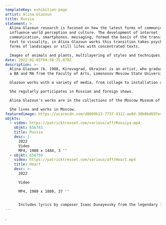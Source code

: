 ```yaml
---
templateKey: exhibition-page
artist: Alina Glazoun
title: Russia
statement: >
  Alina Glazoun research is focused on how the latest forms of communication
  influence world perception and culture. The development of internet
  communication, smartphones, messaging, formed the basis of the transition from
  text to visuality, in Alina Glazoun works this transition takes psychedelic
  forms of landscapes or still lifes with concentrated texts.

  Images of animals and plants, multilayering of styles and techniques, references to art history - characteristic features of Alina Glazoun 's creativity.
date: 2022-02-05T04:50:25.878Z
description: >-
  Alina Glazoun (b. 1988, Kirovograd, Ukraine) is an artist, who graduated with
  a BA and MA from the Faculty of Arts, Lomonosov Moscow State University.

  Glazoun works with a variety of media, from collage to installation and public art. She is known for her meme objects made of board game chips and materials found at flea markets.

  She regularly participates in Russian and foreign shows. 

  Alina Glazoun's works are in the collections of the Moscow Museum of Modern Art, the Foundation of Vladimir Smirnov and Konstantine Sorokin, the Aksenov Family Foundation, the Arina Kowner Foundation, and in private Russian and European collections.

  She lives and works in Moscow.
featuredimage: https://ucarecdn.com/d8809b13-7737-4312-ae0d-38b0bd697e45/
objkts:
  - video: https://patricktresset.com/various/aff/Rossiya.mp4
    objkt: 656743
    title: Russia
    desc: |-
      2022
      Video
      MP4, 1980 x 1484, 3 ''
  - objkt: 656759
    video: https://patricktresset.com/various/aff/Heart.mp4
    title: Heart
    desc: >-
      2022

      Video

      MP4, 1980 x 1080, 37 ''


      Includes lyrics by composer Isaac Dunayevsky from the legendary 1934 Soviet film Jolly Fellows. In the U.S. the film was shown as Moscow Laughs.
---
```

.
